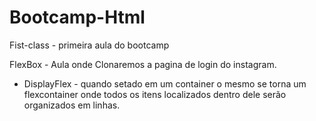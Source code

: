 # Bootcamp-Html

Fist-class - primeira aula do bootcamp

FlexBox - Aula onde Clonaremos a pagina de login do instagram.

- DisplayFlex - quando setado em um container o mesmo se torna um flexcontainer onde todos os itens localizados dentro dele serão organizados em linhas.

